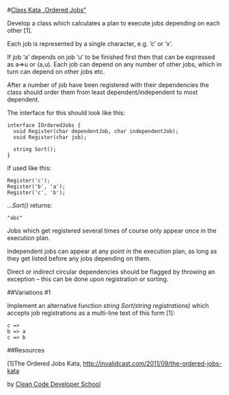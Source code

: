 #[Class Kata „Ordered Jobs“](http://ccd-school.de/en/coding-dojo/classes-katas/ordered-jobs/)



Develop a class which calculates a plan to execute jobs depending on each other [1].

Each job is represented by a single character, e.g. ‘c’ or ‘x’.

If job ‘a’ depends on job ‘u’ to be finished first then that can be expressed as a=>u or (a,u). Each job can depend on any number of other jobs, which in turn can depend on other jobs etc.

After a number of job have been registered with their dependencies the class should order them from least dependent/independent to most dependent.

The interface for this should look like this:

    interface IOrderedJobs {
      void Register(char dependentJob, char independentJob);
      void Register(char job);
     
      string Sort();
    }

If used like this:
	
    Register('c');
    Register('b', 'a');
    Register('c', 'b');

…_Sort()_ returns:
	
    "abc"

Jobs which get registered several times of course only appear once in the execution plan.

Independent jobs can appear at any point in the execution plan, as long as they get listed before any jobs depending on them.

Direct or indirect circular dependencies should be flagged by throwing an exception  – this can be done upon registration or sorting.

##Variations #1

Implement an alternative function _string Sort(string registrations)_ which accepts job registrations as a multi-line text of this form [1]:
	
    c =>
    b => a
    c => b

##Resources

[1]The Ordered Jobs Kata, http://invalidcast.com/2011/09/the-ordered-jobs-kata

by [Clean Code Developer School](http://ccd-school.de/)